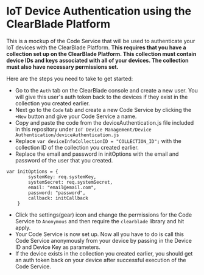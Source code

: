 # IoT Device Authentication using the ClearBlade Platform

This is a mockup of the Code Service that will be used to authenticate your IoT devices with the ClearBlade Platform. **This requires that you have a collection set up on the ClearBlade Platform. This collection must contain device IDs and keys associated with all of your devices. The collection must also have necessary permissions set.**

Here are the steps you need to take to get started:  
- Go to the ```Auth``` tab on the ClearBlade console and create a new user. You will give this user's auth token back to the devices if they exist in the collection you created earlier.
- Next go to the ```Code``` tab and create a new Code Service by clicking the ```+New``` button and give your Code Service a name. 
- Copy and paste the code from the deviceAuthentication.js file included in this repository under ```IoT Device Management/Device Authentication/deviceAuthentication.js```
- Replace ```var deviceInfoCollectionID = "COLLECTION_ID";``` with the collection ID of the collection you created earlier.
- Replace the email and password in initOptions with the email and password of the user that you created.
``` 
var initOptions = {
		systemKey: req.systemKey,
		systemSecret: req.systemSecret,
		email: "email@email.com",
		password: "password",
		callback: initCallback
	}
```
- Click the settings(gear) icon and change the permissions for the Code Service to ```Anonymous``` and then require the ```clearblade``` library and hit apply.
- Your Code Service is now set up. Now all you have to do is call this Code Service anonymously from your device by passing in the Device ID and Device Key as parameters.
- If the device exists in the collection you created earlier, you should get an auth token back on your device after successful execution of the Code Service.

